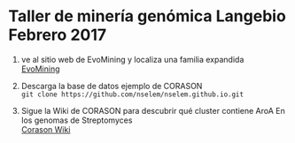 # Taller de minería genómica Langebio Febrero 2017  

1. ve al sitio web de EvoMining y localiza una familia expandida   
[EvoMining](http://148.247.230.39/newevomining/new/evomining_web/index.html) 

2. Descarga la base de datos ejemplo de CORASON   
`git clone https://github.com/nselem/nselem.github.io.git`    

3. Sigue la Wiki de CORASON para descubrir qué cluster contiene AroA En los genomas de Streptomyces  
[Corason Wiki](https://github.com/nselem/EvoDivMet/wiki)  
